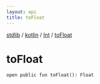 ```yaml
---
layout: api
title: toFloat
---
```

[stdlib](../../index.md) / [kotlin](../index.md) / [Int](index.md) / [toFloat](toFloat.md)

# toFloat

```
open public fun toFloat(): Float
```
